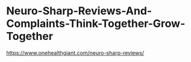 # Neuro-Sharp-Reviews-And-Complaints-Think-Together-Grow-Together
https://www.onehealthgiant.com/neuro-sharp-reviews/

